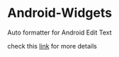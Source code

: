 # Android-Widgets
Auto formatter for Android Edit Text


check this [link](./libraries/formatedittext/README.md) for more details
